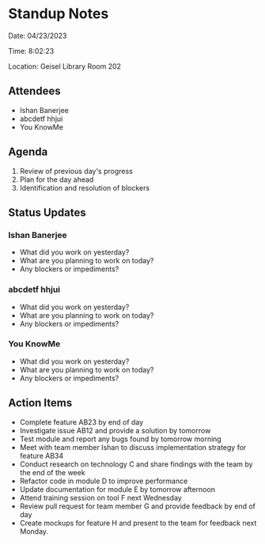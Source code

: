 # Standup Notes

Date: 04/23/2023

Time: 8:02:23

Location: Geisel Library Room 202

## Attendees

- Ishan Banerjee
- abcdetf hhjui
- You KnowMe

## Agenda

1. Review of previous day's progress
2. Plan for the day ahead
3. Identification and resolution of blockers

## Status Updates

### Ishan Banerjee

- What did you work on yesterday?
- What are you planning to work on today?
- Any blockers or impediments?

### abcdetf hhjui

- What did you work on yesterday?
- What are you planning to work on today?
- Any blockers or impediments?

### You KnowMe

- What did you work on yesterday?
- What are you planning to work on today?
- Any blockers or impediments?

## Action Items

- Complete feature AB23 by end of day
- Investigate issue AB12 and provide a solution by tomorrow
- Test module and report any bugs found by tomorrow morning
- Meet with team member Ishan to discuss implementation strategy for feature AB34
- Conduct research on technology C and share findings with the team by the end of the week
- Refactor code in module D to improve performance
- Update documentation for module E by tomorrow afternoon
- Attend training session on tool F next Wednesday
- Review pull request for team member G and provide feedback by end of day
- Create mockups for feature H and present to the team for feedback next Monday.